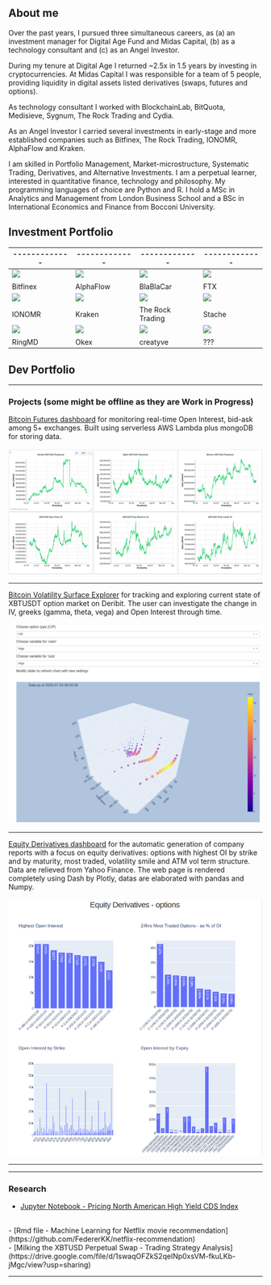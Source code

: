## About me

Over the past years, I pursued three simultaneous careers, as (a) an investment manager for Digital Age Fund and Midas Capital, (b) as a technology consultant and (c) as an Angel Investor.
  
  During my tenure at Digital Age I returned ~2.5x in 1.5 years by investing in cryptocurrencies.
  At Midas Capital I was responsible for a team of 5 people, providing liquidity in digital assets listed derivatives (swaps, futures and options).
  
  As technology consultant I worked with BlockchainLab, BitQuota, Medisieve, Sygnum, The Rock Trading and Cydia. 
  
  As an Angel Investor I carried several investments in early-stage and more established companies such as Bitfinex, The Rock Trading, IONOMR, AlphaFlow and Kraken.
  
  I am skilled in Portfolio Management, Market-microstructure, Systematic Trading, Derivatives, and Alternative Investments. I am a perpetual learner, interested in quantitative finance, technology and philosophy. My programming languages of choice are Python and R. I hold a MSc in Analytics and Management from London Business School and a BSc in International Economics and Finance from Bocconi University.

## Investment Portfolio

| ------------- | ------------- | ------------- | ------------- |
| ------------- | ------------- | ------------- | ------------- |
| <img src="https://angel.co/cdn-cgi/image/height=136,width=136,format=auto,fit=scale-down/https://photos.angel.co/startups/i/621288-74e018eae81f56a156fb2df7dffe1bd7-thumb_jpg.jpg?raw=true"/>  | <img src="https://angel.co/cdn-cgi/image/height=136,width=136,format=auto,fit=scale-down/https://photos.angel.co/startups/i/712371-011baf82eb3e5f1481b47a2a92e7601d-thumb_jpg.jpg?raw=true"/>  | <img src="https://angel.co/cdn-cgi/image/height=136,width=136,format=auto,fit=scale-down/https://photos.angel.co/startups/i/669844-c3c044969d9b854897a7c8f592ecb3e3-thumb_jpg.jpg?raw=true"/>  | <img src="https://angel.co/cdn-cgi/image/height=136,width=136,format=auto,fit=scale-down/https://photos.angel.co/startups/i/7461162-ff5b6f79ff69f2c55c77041c2c5f3efa-thumb_jpg.jpg?raw=true"/>  |
| Bitfinex  | AlphaFlow  | BlaBlaCar  | FTX  |
| <img src="https://angel.co/cdn-cgi/image/height=136,width=136,format=auto,fit=scale-down/https://photos.angel.co/startups/i/1805287-f1522b65e291b197fc3d213d4c0cdc16-thumb_jpg.jpg?raw=true"/>  | <img src="https://angel.co/cdn-cgi/image/height=136,width=136,format=auto,fit=scale-down/https://photos.angel.co/startups/i/122383-b666b9c03ec8ea446446e092cd79c5ff-thumb_jpg.jpg?raw=true"/>  | <img src="https://angel.co/cdn-cgi/image/height=136,width=136,format=auto,fit=scale-down/https://photos.angel.co/startups/i/1180583-51f86d3eed44a65d494e0d76a6b1b10f-thumb_jpg.jpg?raw=true"/>  | <img src="https://angel.co/cdn-cgi/image/height=136,width=136,format=auto,fit=scale-down/https://photos.angel.co/startups/i/1048973-27310d585e0d209caf6e8f2d6cca1563-thumb_jpg.jpg?raw=true"/>  |
| IONOMR  | Kraken  | The Rock Trading  | Stache  |
| <img src="https://angel.co/cdn-cgi/image/height=136,width=136,format=auto,fit=scale-down/https://photos.angel.co/startups/i/389835-84d7ee02a25c23267757fa0c6f16b5b7-thumb_jpg.jpg?raw=true"/>  | <img src="https://angel.co/cdn-cgi/image/height=136,width=136,format=auto,fit=scale-down/https://photos.angel.co/startups/i/5220774-df1ebfe9b626de6ace2b454393d63103-thumb_jpg.jpg?raw=true"/>  | <img src="https://angel.co/cdn-cgi/image/height=136,width=136,format=auto,fit=scale-down/https://photos.angel.co/startups/i/5486340-ccc17f353fbb5ca2e134b952d630eb87-thumb_jpg.jpg?raw=true"/>  | <img src="https://images-na.ssl-images-amazon.com/images/I/21u5Kw1n+IL._SX331_BO1,204,203,200_.jpg?raw=true"/>  |
| RingMD  | Okex  | creatyve  | ???  |




## Dev Portfolio

---

### Projects (some might be offline as they are Work in Progress)

[Bitcoin Futures dashboard](https://charts.mongodb.com/charts-project-0-yleox/public/dashboards/884a1d91-0aed-43a4-ab6b-f198b5748209)
for monitoring real-time Open Interest, bid-ask among 5+ exchanges. Built using serverless AWS Lambda plus mongoDB for storing data.
<br><br>
<img src="images/picture_1.png?raw=true"/>
<br>
___

[Bitcoin Volatility Surface Explorer](http://volatilitysurface-dev.eu-central-1.elasticbeanstalk.com/)
for tracking and exploring current state of XBTUSDT option market on Deribit. The user can investigate the change in IV, greeks (gamma, theta, vega) and Open Interest through time.
<br><br>
<img src="images/picture_3.png?raw=true"/>
<br>
___


[Equity Derivatives dashboard](http://aws-elasticbeans-dev.eu-central-1.elasticbeanstalk.com/)
for the automatic generation of company reports with a focus on equity derivatives: options with highest OI by strike and by maturity, most traded, volatility smile and ATM vol term structure. Data are relieved from Yahoo Finance. The web page is rendered completely using Dash by Plotly, datas are elaborated with pandas and Numpy.
<br><br>
<img src="images/picture_2.png?raw=true"/>
<br>
___

---

### Research
- [Jupyter Notebook - Pricing North American High Yield CDS Index](https://github.com/FedererKK/cds-pricing/blob/master/Pricing%20CDX%20High%20Yield%20.ipynb)
<br>
- [Rmd file - Machine Learning for Netflix movie recommendation](https://github.com/FedererKK/netflix-recommendation)
<br>
- [Milking the XBTUSD Perpetual Swap - Trading Strategy Analysis](https://drive.google.com/file/d/1swaqOFZkS2qelNp0xsVM-fkuLKb-jMgc/view?usp=sharing)




---

